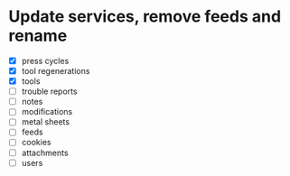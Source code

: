 # Update services, remove feeds and rename

- [x] press cycles
- [x] tool regenerations
- [x] tools
- [ ] trouble reports
- [ ] notes
- [ ] modifications
- [ ] metal sheets
- [ ] feeds
- [ ] cookies
- [ ] attachments
- [ ] users
